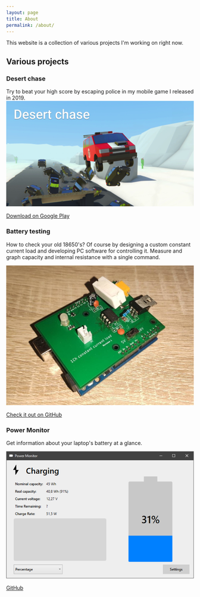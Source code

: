 ```yaml
---
layout: page
title: About
permalink: /about/
---
```


This website is a collection of various projects I'm working on right now.

## Various projects
### Desert chase
Try to beat your high score by escaping police in my mobile game I released in 2019.
![Desert chase winter](/assets/desertchase.webp)

[Download on Google Play](https://play.google.com/store/apps/details?id=com.lukaszsowa.Desertchase)

### Battery testing
How to check your old 18650's? Of course by designing a custom constant current load and developing PC software for controlling it. Measure and graph capacity and internal resistance with a single command.

![Board pictures](/assets/constantcurrent.jpg)

[Check it out on GitHub](https://github.com/sowa705/BatteryTesting)

### Power Monitor
Get information about your laptop's battery at a glance.

![Screenshot](/assets/powermonitor.png)

[GitHub](https://github.com/sowa705/Power-Monitor)